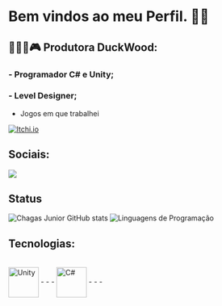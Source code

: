 # Bem vindos ao meu Perfil. 👋😁
<!-- ##   - 🎮 Programador de Jogos Digitais;
### - Experiência com C# e Unity; -->

## 👨🏼‍💻🎮 Produtora DuckWood:
###   - Programador C# e Unity;
###   - Level Designer;
- Jogos em que trabalhei

[![Itchi.io](https://img.shields.io/badge/Itch.io-FA5C5C?style=for-the-badge&logo=itchdotio&logoColor=white)](https://chulover-prouzo.itch.io/)
##

## Sociais: 
<div> 
  <!-- <a href="https://www.instagram.com/_Onicullinhas/" target="_blank"><img src="https://img.shields.io/badge/-Instagram-%23E4405F?style=for-the-badge&logo=instagram&logoColor=white" target="_blank"></a> -->
  <a href = "mailto:mnicollasmorais@gmail.com"><img src="https://img.shields.io/badge/-Gmail-%23333?style=for-the-badge&logo=gmail&logoColor=white" target="_blank"></a>
  <!-- <a href="https://www.linkedin.com/in/chagas-júnior-a50904237/" target="_blank"><img src="https://img.shields.io/badge/-LinkedIn-%230077B5?style=for-the-badge&logo=linkedin&logoColor=white" target="_blank"></a> 
  <a href="https://www.facebook.com/chagas.junior.39" target="_blank"><img src="https://img.shields.io/badge/Facebook-1877F2?style=for-the-badge&logo=facebook&logoColor=white" target="_blank"></a>  -->
  
</div>

## Status
![Chagas Junior GitHub stats](https://github-readme-stats.vercel.app/api?username=Nico11as&show_icons=true&theme=Gradient)
![Linguagens de Programação](https://github-readme-stats.vercel.app/api/top-langs/?username=Nico11as&layout=compact&hide_title=true&theme=radical)

## Tecnologias:
<div style="display: inline_block"><br/>
   <img align="center" alt="Unity" heigth = 60 width = 60 src=  "https://cdn.jsdelivr.net/gh/devicons/devicon/icons/unity/unity-original.svg" />
- - -
  <img align="center" alt="C#" heigth = 60 width = 60 src= "https://cdn.jsdelivr.net/gh/devicons/devicon/icons/csharp/csharp-original.svg" />
-
  <!-- <img align="center" alt="Arduino" heigth = 60 width = 60 src= "https://cdn.jsdelivr.net/gh/devicons/devicon@latest/icons/arduino/arduino-original-wordmark.svg"/> -->
 -
  <!-- <img align="center" alt="C++" heigth = 60 width = 60 src= "https://cdn.jsdelivr.net/gh/devicons/devicon/icons/cplusplus/cplusplus-original.svg" /> -->
   -
  <!-- <img align="center" alt="Python" heigth = 60 width = 60 src= "https://cdn.jsdelivr.net/gh/devicons/devicon/icons/python/python-original.svg" />
   - -->
    <!-- <img align="center" alt="Firebase" heigth = 60 width = 60 src= "https://cdn.jsdelivr.net/gh/devicons/devicon/icons/firebase/firebase-plain.svg"" />            -->
</div>
                                     
                                                                                                                                                             
